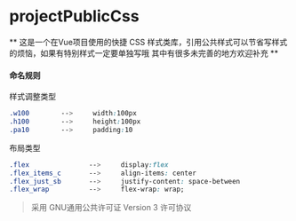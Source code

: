 # projectPublicCss

** 这是一个在Vue项目使用的快捷 <a>CSS</a> 样式类库，引用公共样式可以节省写样式的烦恼，如果有特别样式一定要单独写哦
其中有很多未完善的地方欢迎补充 **

#### 命名规则

样式调整类型

```css
.w100 		 -->  	 width:100px
.h100 		 --> 	 height:100px
.pa10 		 --> 	 padding:10

```
布局类型

```css
.flex 				-->		display:flex
.flex_items_c		-->		align-items: center
.flex_just_sb		-->		justify-content: space-between
.flex_wrap			-->		flex-wrap: wrap;
```

> 采用 GNU通用公共许可证 Version 3 许可协议